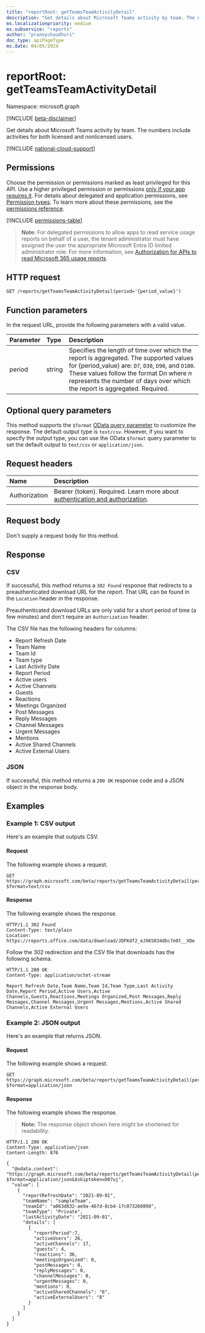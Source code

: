 ```yaml
---
title: "reportRoot: getTeamsTeamActivityDetail"
description: "Get details about Microsoft Teams activity by team. The numbers include activities for both licensed and nonlicensed users."
ms.localizationpriority: medium
ms.subservice: "reports"
author: "pranoychaudhuri"
doc_type: apiPageType
ms.date: 04/05/2024
---
```


# reportRoot: getTeamsTeamActivityDetail

Namespace: microsoft.graph

[!INCLUDE [beta-disclaimer](../../includes/beta-disclaimer.md)]

Get details about Microsoft Teams activity by team. The numbers include activities for both licensed and nonlicensed users.

[!INCLUDE [national-cloud-support](../../includes/all-clouds.md)]

## Permissions

Choose the permission or permissions marked as least privileged for this API. Use a higher privileged permission or permissions [only if your app requires it](/graph/permissions-overview#best-practices-for-using-microsoft-graph-permissions). For details about delegated and application permissions, see [Permission types](/graph/permissions-overview#permission-types). To learn more about these permissions, see the [permissions reference](/graph/permissions-reference).

<!-- { "blockType": "permissions", "name": "reportroot_getteamsteamactivitydetail" } -->
[!INCLUDE [permissions-table](../includes/permissions/reportroot-getteamsteamactivitydetail-permissions.md)]

> **Note:** For delegated permissions to allow apps to read service usage reports on behalf of a user, the tenant administrator must have assigned the user the appropriate Microsoft Entra ID limited administrator role. For more information, see [Authorization for APIs to read Microsoft 365 usage reports](/graph/reportroot-authorization).

## HTTP request

<!-- { "blockType": "ignored" } -->

```http
GET /reports/getTeamsTeamActivityDetail(period='{period_value}')
```

## Function parameters

In the request URL, provide the following parameters with a valid value.

| Parameter | Type   | Description                              |
| :-------- | :----- | :--------------------------------------- |
| period    | string | Specifies the length of time over which the report is aggregated. The supported values for {period_value} are: `D7`, `D30`, `D90`, and `D180`. These values follow the format D*n* where *n* represents the number of days over which the report is aggregated. Required. |

## Optional query parameters

This method supports the `$format` [OData query parameter](/graph/query-parameters) to customize the response. The default output type is `text/csv`. However, if you want to specify the output type, you can use the OData `$format` query parameter to set the default output to `text/csv` or `application/json`.

## Request headers

| Name          | Description               |
| :------------ | :------------------------ |
|Authorization|Bearer {token}. Required. Learn more about [authentication and authorization](/graph/auth/auth-concepts).|

## Request body

Don't supply a request body for this method.

## Response

### CSV

If successful, this method returns a `302 Found` response that redirects to a preauthenticated download URL for the report. That URL can be found in the `Location` header in the response.

Preauthenticated download URLs are only valid for a short period of time (a few minutes) and don't require an `Authorization` header.

The CSV file has the following headers for columns:

- Report Refresh Date
- Team Name
- Team Id
- Team type
- Last Activity Date
- Report Period
- Active users
- Active Channels
- Guests
- Reactions
- Meetings Organized
- Post Messages
- Reply Messages
- Channel Messages
- Urgent Messages
- Mentions
- Active Shared Channels
- Active External Users

### JSON

If successful, this method returns a `200 OK` response code and a JSON object in the response body.

## Examples

### Example 1: CSV output

Here's an example that outputs CSV.

#### Request

The following example shows a request.

<!-- {
  "blockType": "ignored",
  "name": "reportroot_getteamsuseractivitytotalusercounts_csv"
}-->

```msgraph-interactive
GET https://graph.microsoft.com/beta/reports/getTeamsTeamActivityDetail(period='D7')?$format=text/csv
```


#### Response

The following example shows the response.

<!-- { "blockType": "ignored" } --> 

```http
HTTP/1.1 302 Found
Content-Type: text/plain
Location: https://reports.office.com/data/download/JDFKdf2_eJXKS034dbc7e0t__XDe
```

Follow the 302 redirection and the CSV file that downloads has the following schema.

<!-- {
  "blockType": "response",
  "truncated": true,
  "@odata.type": "stream"
} -->

```http
HTTP/1.1 200 OK
Content-Type: application/octet-stream

Report Refresh Date,Team Name,Team Id,Team Type,Last Activity Date,Report Period,Active Users,Active Channels,Guests,Reactions,Meetings Organized,Post Messages,Reply Messages,Channel Messages,Urgent Messages,Mentions,Active Shared Channels,Active External Users
```

### Example 2: JSON output

Here's an example that returns JSON.

#### Request

The following example shows a request.

<!-- {
  "blockType": "ignored",
  "name": "reportroot_getteamsuseractivitytotalusercounts_json"
}-->

```msgraph-interactive
GET https://graph.microsoft.com/beta/reports/getTeamsTeamActivityDetail(period='D7')?$format=application/json
```


#### Response

The following example shows the response.

> **Note:** The response object shown here might be shortened for readability.
<!-- {
  "blockType": "response",
  "truncated": true,
  "@odata.type": "stream"
} -->

```http
HTTP/1.1 200 OK
Content-Type: application/json
Content-Length: 876

{
  "@odata.context": "https://graph.microsoft.com/beta/reports/getTeamsTeamActivityDetail(period='D7')?$format=application/json&$skiptoken=D07uj", 
  "value": [
    {
      "reportRefreshDate": "2021-09-01", 
      "teamName": "sampleTeam",
      "teamId": "a063d832-ae9a-467d-8cb4-17c073260890",
      "teamType": "Private",
      "lastActivityDate": "2021-09-01",
      "details": [
        {
          "reportPeriod":7,
          "activeUsers": 26, 
          "activeChannels": 17, 
          "guests": 4, 
          "reactions": 36, 
          "meetingsOrganized": 0,
          "postMessages": 0,
          "replyMessages": 0,
          "channelMessages": 0,
          "urgentMessages": 0,
          "mentions": 0,
          "activeSharedChannels": "6",
          "activeExternalUsers": "8"
        }
      ]
    }
  ]
}
```
<!-- uuid: 8fcb5dbc-d5aa-4681-8e31-b001d5168d79 
2015-10-25 14:57:30 UTC -->
<!-- {
  "type": "#page.annotation",
  "description": "Example",
  "keywords": "",
  "section": "documentation",
  "tocPath": "",
  "suppressions": [
  ]
}-->
